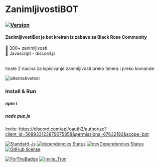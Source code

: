 # ZanimljivostiBOT

### [![Version](https://badge.fury.io/gh/tterb%2FHyde.svg)](https://github.com/Momenzi/ZanimljivostiBOT)
#### ZanimljivostiBot je bot kreiran iz zabave za Black Rose Community

🤖 300+ zanimljivosti <br />
🤖 Javascript - discord.js <br /><br />

Imate 2 nacina za ispisivanje zanimljivosti preko timera i preko komande <br />

![alternativetext](https://i.ibb.co/2vTbkyJ/Screenshot-20.png) <br />

### Install & Run <br />
##### npm i <br />
##### node puz.js

Invite: https://discord.com/api/oauth2/authorize?client_id=568933123879075858&permissions=67632192&scope=bot

[![Standard-Js](https://img.shields.io/badge/code_style-standard-brightgreen.svg?style=flat-square)](https://standardjs.com/)
[![dependencies Status](https://img.shields.io/david/HF-Solutions/Tron.svg?style=flat-square)](https://david-dm.org/Paranoid-Devs/Tron)
[![devDependencies Status](https://img.shields.io/david/dev/HF-Solutions/Tron.svg?style=flat-square)](https://david-dm.org/HF-Solutions/Tron?type=dev)
[![GitHub license](https://img.shields.io/github/license/HF-Solutions/Tron.svg?style=flat-square)](https://github.com/HF-Solutions/Tron/blob/master/LICENSE)

[![ForTheBadge](https://forthebadge.com/images/badges/fuck-it-ship-it.svg)](https://forthebadge.com)
[![Invite_Tron](https://i.imgur.com/Z0vT2C1.png)](https://discordapp.com/oauth2/authorize?client_id=258162570622533635&scope=bot)

